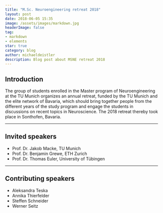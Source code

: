 ```yaml
---
title: "M.Sc. Neuroengineering retreat 2018"
layout: post
date: 2018-06-05 15:35
image: /assets/images/markdown.jpg
headerImage: false
tag:
- markdown
- elements
star: true
category: blog
author: michaeldeistler
description: Blog post about MSNE retreat 2018
---
```


## Introduction
The group of students enrolled in the Master program of Neuroengineering at the TU Munich organizes an annual retreat, funded by the TU Munich and the elite network of Bavaria, which should bring together people from the different years of the study program and engage the students in discussions on recent topics in Neuroscience. The 2018 retreat thereby took place in Sonthofen, Bavaria.

---

## Invited speakers
* Prof. Dr. Jakob Macke, TU Munich
* Prof. Dr. Benjamin Grewe, ETH Zurich
* Prof. Dr. Thomas Euler, University of Tübingen

---

## Contributing speakers
* Aleksandra Teska
* Annika Thierfelder
* Steffen Schneider
* Werner Seitz
